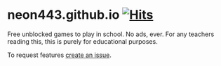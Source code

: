 # neon443.github.io [![Hits](https://hits.seeyoufarm.com/api/count/incr/badge.svg?url=https%3A%2F%2Fgithub.com%2Fneon443%2Fneon443.github.io&count_bg=%2379C83D&title_bg=%23555555&icon=&icon_color=%23E7E7E7&title=hits&edge_flat=false)](https://hits.seeyoufarm.com)

Free unblocked games to play in school. No ads, ever.
For any teachers reading this, this is purely for educational purposes.

To request features [create an issue](https://github.com/neon443/neon443.github.io/issues/new).